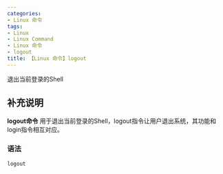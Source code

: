 ```yaml
---
categories:
- Linux 命令
tags:
- Linux
- Linux Command
- Linux 命令
- logout
title: 【Linux 命令】logout
---
```


退出当前登录的Shell

## 补充说明

**logout命令** 用于退出当前登录的Shell，logout指令让用户退出系统，其功能和login指令相互对应。

###  语法

```shell
logout
```


<!-- Linux命令行搜索引擎：https://jaywcjlove.github.io/linux-command/ -->